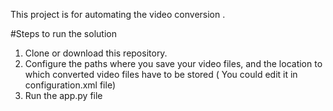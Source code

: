 
This project is for automating the video conversion .



#Steps to run the solution
1. Clone or download this repository.
2. Configure the paths where you save your video files, and the location to which converted video files have to be
stored ( You could edit it in configuration.xml file)
3. Run the app.py file
